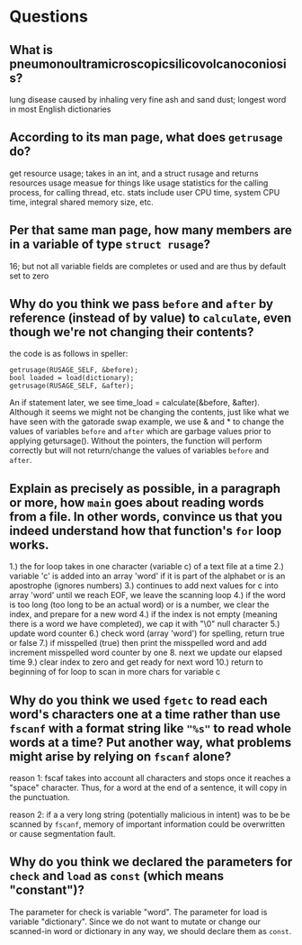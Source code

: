 # Questions

## What is pneumonoultramicroscopicsilicovolcanoconiosis?

lung disease caused by inhaling very fine ash and sand dust; longest word in most English dictionaries

## According to its man page, what does `getrusage` do?

get resource usage; takes in an int, and a struct rusage and returns resources usage measue for things
like usage statistics for the calling process, for calling thread, etc.
stats include user CPU time, system CPU time, integral shared memory size, etc.

## Per that same man page, how many members are in a variable of type `struct rusage`?

16; but not all variable fields are completes or used and are thus by default set to zero

## Why do you think we pass `before` and `after` by reference (instead of by value) to `calculate`, even though we're not changing their contents?

the code is as follows in speller:

    getrusage(RUSAGE_SELF, &before);
    bool loaded = load(dictionary);
    getrusage(RUSAGE_SELF, &after);

An if statement later, we see time_load = calculate(&before, &after).
Although it seems we might not be changing the contents, just like what we have seen with the gatorade
swap example, we use & and * to change the values of variables `before` and `after` which are garbage
values prior to applying getursage(). Without the pointers, the function will perform correctly but
will not return/change the values of variables `before` and `after`.

## Explain as precisely as possible, in a paragraph or more, how `main` goes about reading words from a file. In other words, convince us that you indeed understand how that function's `for` loop works.

1.) the for loop takes in one character (variable c) of a text file at a time
2.) variable 'c' is added into an array 'word' if it is part of the alphabet or is an apostrophe (ignores numbers)
3.) continues to add next values for c into array 'word' until we reach EOF, we leave the scanning loop
4.) if the word is too long (too long to be an actual word) or is a number, we clear the index, and prepare for a new word
4.) if the index is not empty (meaning there is a word we have completed), we cap it with "\0" null character
5.) update word counter
6.) check word (array 'word') for spelling, return true or false
7.) if misspelled (true) then print the misspelled word and add increment misspelled word counter by one
8. next we update our elapsed time
9.) clear index to zero and get ready for next word
10.) return to beginning of for loop to scan in more chars for variable c


## Why do you think we used `fgetc` to read each word's characters one at a time rather than use `fscanf` with a format string like `"%s"` to read whole words at a time? Put another way, what problems might arise by relying on `fscanf` alone?

reason 1: fscaf takes into account all characters and stops once it reaches a "space" character. Thus,
for a word at the end of a sentence, it will copy in the punctuation.

reason 2: if a a very long string (potentially malicious in intent) was to be be scanned by `fscanf`,
memory of important information could be overwritten or cause segmentation fault.

## Why do you think we declared the parameters for `check` and `load` as `const` (which means "constant")?

The parameter for check is variable "word". The parameter for load is variable "dictionary". Since we
do not want to mutate or change our scanned-in word or dictionary in any way, we should declare them as
`const`.
